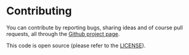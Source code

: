 # Contributing

You can contribute by reporting bugs, sharing ideas and of course pull requests,
all through the [Github project page](https://github.com/axllent/silverstripe-ftsearch).

This code is open source (please refer to the [LICENSE](LICENSE)).
